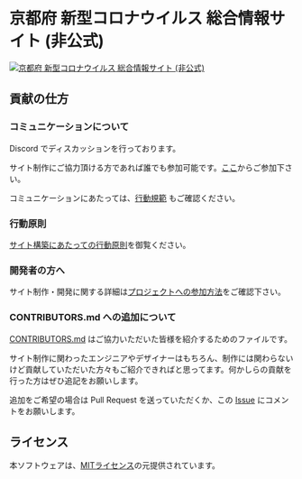 # 京都府 新型コロナウイルス 総合情報サイト (非公式)

[![京都府 新型コロナウイルス 総合情報サイト (非公式)](https://raw.githubusercontent.com/stop-covid19-kyoto/covid19-kyoto/development/static/ogp.jpg)](#)

## 貢献の仕方

### コミュニケーションについて

Discord でディスカッションを行っております。

サイト制作にご協力頂ける方であれば誰でも参加可能です。[ここ](https://discordapp.com/invite/afMbXc6)からご参加下さい。

コミュニケーションにあたっては、[行動規範](./.github/CODE_OF_CONDUCT.md) もご確認ください。

### 行動原則

[サイト構築にあたっての行動原則](./.github/CODE_OF_CONDUCT.md)を御覧ください。

### 開発者の方へ

サイト制作・開発に関する詳細は[プロジェクトへの参加方法](./.github/CONTRIBUTING.md)をご確認下さい。


### CONTRIBUTORS.md への追加について

[CONTRIBUTORS.md](./CONTRIBUTORS.md) はご協力いただいた皆様を紹介するためのファイルです。

サイト制作に関わったエンジニアやデザイナーはもちろん、制作には関わらないけど貢献していただいた方々もご紹介できればと思ってます。何かしらの貢献を行った方はぜひ追記をお願いします。

追加をご希望の場合は Pull Request を送っていただくか、この [Issue](https://github.com/stop-covid19-kyoto/covid19-kyoto/issues/24) にコメントをお願いします。

## ライセンス

本ソフトウェアは、[MITライセンス](./LICENSE.txt)の元提供されています。